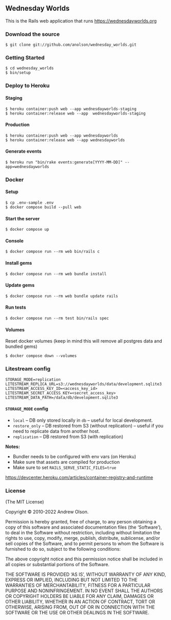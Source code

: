 ## Wednesday Worlds

This is the Rails web application that runs https://wednesdayworlds.org

### Download the source

```
$ git clone git://github.com/anolson/wednesday_worlds.git
```

### Getting Started

```
$ cd wednesday_worlds
$ bin/setup
```

### Deploy to Heroku

#### Staging

```
$ heroku container:push web --app wednesdayworlds-staging
$ heroku container:release web --app  wednesdayworlds-staging
```

#### Production

```
$ heroku container:push web --app wednesdayworlds
$ heroku container:release web --app wednesdayworlds
```

#### Generate events

```
$ heroku run "bin/rake events:generate[YYYY-MM-DD]" --app=wednesdayworlds
```

### Docker

#### Setup

```
$ cp .env-sample .env
$ docker compose build --pull web
```

#### Start the server

```
$ docker compose up
```

#### Console

```
$ docker compose run --rm web bin/rails c
```

#### Install gems

```
$ docker compose run --rm web bundle install
```

#### Update gems

```
$ docker compose run --rm web bundle update rails
```

#### Run tests

```
$ docker compose run --rm test bin/rails spec
```

#### Volumes

Reset docker volumes (keep in mind this will remove all postgres data and bundled gems)

```
$ docker compose down --volumes
```

### Litestream config

```
STORAGE_MODE=replication
LITESTREAM_REPLICA_URL=s3://wednesdayworlds/data/development.sqlite3
LITESTREAM_ACCESS_KEY_ID=<access_key_id>
LITESTREAM_SECRET_ACCESS_KEY=<secret_access_key>
LITESTREAM_DATA_PATH=/data/db/development.sqlite3
```

#### `STORAGE_MODE` config

* `local` – DB only stored locally in `db` – useful for local development.
* `restore_only` – DB restored from S3 (without replication) – useful if you need to replicate data from another host.
* `replication` – DB restored from S3 (with replication)

**Notes:**
* Bundler needs to be configured with env vars (on Heroku)
* Make sure that assets are compiled for production
* Make sure to set `RAILS_SERVE_STATIC_FILES=true`

https://devcenter.heroku.com/articles/container-registry-and-runtime

### License

(The MIT License)

Copyright © 2010-2022 Andrew Olson.

Permission is hereby granted, free of charge, to any person obtaining a copy of this software and associated documentation files (the ‘Software’), to deal in the Software without restriction, including without limitation the rights to use, copy, modify, merge, publish, distribute, sublicense, and/or sell copies of the Software, and to permit persons to whom the Software is furnished to do so, subject to the following conditions:

The above copyright notice and this permission notice shall be included in all copies or substantial portions of the Software.

THE SOFTWARE IS PROVIDED ‘AS IS’, WITHOUT WARRANTY OF ANY KIND, EXPRESS OR IMPLIED, INCLUDING BUT NOT LIMITED TO THE WARRANTIES OF MERCHANTABILITY, FITNESS FOR A PARTICULAR PURPOSE AND NONINFRINGEMENT. IN NO EVENT SHALL THE AUTHORS OR COPYRIGHT HOLDERS BE LIABLE FOR ANY CLAIM, DAMAGES OR OTHER LIABILITY, WHETHER IN AN ACTION OF CONTRACT, TORT OR OTHERWISE, ARISING FROM, OUT OF OR IN CONNECTION WITH THE SOFTWARE OR THE USE OR OTHER DEALINGS IN THE SOFTWARE.
